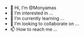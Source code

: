 - 👋 Hi, I’m @Monyamas
- 👀 I’m interested in ...
- 🌱 I’m currently learning ...
- 💞️ I’m looking to collaborate on ...
- 📫 How to reach me ...

<!---
Monyamas/Monyamas is a ✨ special ✨ repository because its `README.md` (this file) appears on your GitHub profile.
You can click the Preview link to take a look at your changes.
--->
